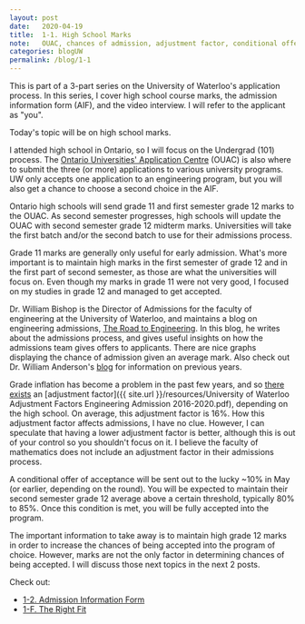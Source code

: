 ```yaml
---
layout: post
date:   2020-04-19
title:  1-1. High School Marks
note:   OUAC, chances of admission, adjustment factor, conditional offer.
categories: blogUW
permalink: /blog/1-1
---
```

This is part of a 3-part series on the University of Waterloo's application process. In this series, I cover high school course marks, the admission information form (AIF), and the video interview. I will refer to the applicant as "you".

Today's topic will be on high school marks.

I attended high school in Ontario, so I will focus on the Undergrad (101) process. The [Ontario Universities' Application Centre](https://www.ouac.on.ca/) (OUAC) is also where to submit the three (or more) applications to various university programs. UW only accepts one application to an engineering program, but you will also get a chance to choose a second choice in the AIF.

Ontario high schools will send grade 11 and first semester grade 12 marks to the OUAC. As second semester progresses, high schools will update the OUAC with second semester grade 12 midterm marks. Universities will take the first batch and/or the second batch to use for their admissions process.

Grade 11 marks are generally only useful for early admission. What's more important is to maintain high marks in the first semester of grade 12 and in the first part of second semester, as those are what the universities will focus on. Even though my marks in grade 11 were not very good, I focused on my studies in grade 12 and managed to get accepted.

Dr. William Bishop is the Director of Admissions for the faculty of engineering at the University of Waterloo, and maintains a blog on engineering admissions, [The Road to Engineering](https://theroadtoengineering.com/). In this blog, he writes about the admissions process, and gives useful insights on how the admissions team gives offers to applicants. There are nice graphs displaying the chance of admission given an average mark. Also check out Dr. William Anderson's [blog](https://profbillanderson.com/) for information on previous years.

Grade inflation has become a problem in the past few years, and so [there exists](https://docs.google.com/spreadsheets/d/1aj9k8iaBgWYREcT6vtiKAFV8X8aTYtN7fdxHlLbSioA/htmlview#) an [adjustment factor]({{ site.url }}/resources/University of Waterloo Adjustment Factors Engineering Admission 2016-2020.pdf), depending on the high school. On average, this adjustment factor is 16%. How this adjustment factor affects admissions, I have no clue. However, I can speculate that having a lower adjustment factor is better, although this is out of your control so you shouldn't focus on it. I believe the faculty of mathematics does not include an adjustment factor in their admissions process.

A conditional offer of acceptance will be sent out to the lucky ~10% in May (or earlier, depending on the round). You will be expected to maintain their second semester grade 12 average above a certain threshold, typically 80% to 85%. Once this condition is met, you will be fully accepted into the program.

The important information to take away is to maintain high grade 12 marks in order to increase the chances of being accepted into the program of choice. However, marks are not the only factor in determining chances of being accepted. I will discuss those next topics in the next 2 posts.

Check out:

* [1-2. Admission Information Form](/blog/1-2)
* [1-F. The Right Fit](/blog/1-F)
